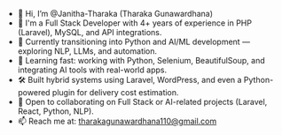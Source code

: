 - 👋 Hi, I’m @Janitha-Tharaka (Tharaka Gunawardhana)  
- 🧠 I'm a Full Stack Developer with 4+ years of experience in PHP (Laravel), MySQL, and API integrations.  
- 🚀 Currently transitioning into Python and AI/ML development — exploring NLP, LLMs, and automation.  
- 🌱 Learning fast: working with Python, Selenium, BeautifulSoup, and integrating AI tools with real-world apps.  
- 🛠️ Built hybrid systems using Laravel, WordPress, and even a Python-powered plugin for delivery cost estimation.  
- 🤝 Open to collaborating on Full Stack or AI-related projects (Laravel, React, Python, NLP).  
- 📫 Reach me at: tharakagunawardhana110@gmail.com  
